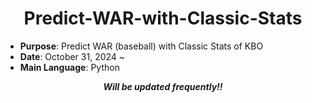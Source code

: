 <div align="center">
  
# Predict-WAR-with-Classic-Stats

</div>

- **Purpose**: Predict WAR (baseball) with Classic Stats of KBO
- **Date**: October 31, 2024 ~
- **Main Language**: Python

<div align="center">
  
***Will be updated frequently!!***

</div>
